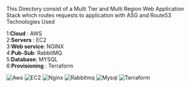 This Directory consist of a Multi Tier and Multi Region Web Application Stack which routes requests to application with ASG and Route53 <br>
Technologies Used<br>

1:**Cloud** : AWS<br>
2:**Servers** :  EC2<br>
3:**Web service**: NGINX<br>
4:**Pub-Sub**: RabbitMQ<br>
5:**Database**: MYSQL<br>
6:**Provisioning** : Terraform


![Aws](https://github.com/Vadiraj-Puranik/Cloud-DevOps-Projects/assets/113619300/516a8f86-c067-4f44-8f41-fb2b7b1a032b)
![EC2](https://github.com/Vadiraj-Puranik/Cloud-DevOps-Projects/assets/113619300/339c7449-c7f2-4046-995f-b581747fa8da)
![Nginx](https://github.com/Vadiraj-Puranik/Cloud-DevOps-Projects/assets/113619300/33a509df-2727-4429-b611-20b13ef47b59)
![Rabbitmq](https://github.com/Vadiraj-Puranik/Cloud-DevOps-Projects/assets/113619300/23203ec8-e83c-42b7-a203-3a2e9de29c01)
![Mysql](https://github.com/Vadiraj-Puranik/Cloud-DevOps-Projects/assets/113619300/49adc001-e825-4960-9475-537c99fe30dd)
![Terraform](https://github.com/Vadiraj-Puranik/Cloud-DevOps-Projects/assets/113619300/619925f0-bc55-445a-a920-63655a86e2ff)
